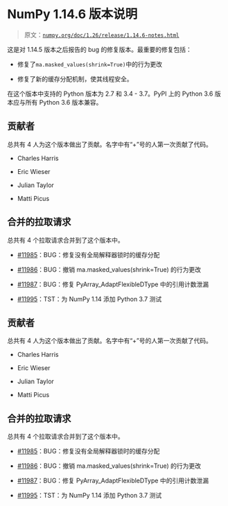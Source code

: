 # NumPy 1.14.6 版本说明

> 原文：[`numpy.org/doc/1.26/release/1.14.6-notes.html`](https://numpy.org/doc/1.26/release/1.14.6-notes.html)

这是对 1.14.5 版本之后报告的 bug 的修复版本。最重要的修复包括：

+   修复了`ma.masked_values(shrink=True)`中的行为更改

+   修复了新的缓存分配机制，使其线程安全。

在这个版本中支持的 Python 版本为 2.7 和 3.4 - 3.7。PyPI 上的 Python 3.6 版本应与所有 Python 3.6 版本兼容。

## 贡献者

总共有 4 人为这个版本做出了贡献。名字中有“+”号的人第一次贡献了代码。

+   Charles Harris

+   Eric Wieser

+   Julian Taylor

+   Matti Picus

## 合并的拉取请求

总共有 4 个拉取请求合并到了这个版本中。

+   [#11985](https://github.com/numpy/numpy/pull/11985)：BUG：修复没有全局解释器锁时的缓存分配

+   [#11986](https://github.com/numpy/numpy/pull/11986)：BUG：撤销 ma.masked_values(shrink=True) 的行为更改

+   [#11987](https://github.com/numpy/numpy/pull/11987)：BUG：修复 PyArray_AdaptFlexibleDType 中的引用计数泄漏

+   [#11995](https://github.com/numpy/numpy/pull/11995)：TST：为 NumPy 1.14 添加 Python 3.7 测试

## 贡献者

总共有 4 人为这个版本做出了贡献。名字中有“+”号的人第一次贡献了代码。

+   Charles Harris

+   Eric Wieser

+   Julian Taylor

+   Matti Picus

## 合并的拉取请求

总共有 4 个拉取请求合并到了这个版本中。

+   [#11985](https://github.com/numpy/numpy/pull/11985)：BUG：修复没有全局解释器锁时的缓存分配

+   [#11986](https://github.com/numpy/numpy/pull/11986)：BUG：撤销 ma.masked_values(shrink=True) 的行为更改

+   [#11987](https://github.com/numpy/numpy/pull/11987)：BUG：修复 PyArray_AdaptFlexibleDType 中的引用计数泄漏

+   [#11995](https://github.com/numpy/numpy/pull/11995)：TST：为 NumPy 1.14 添加 Python 3.7 测试
